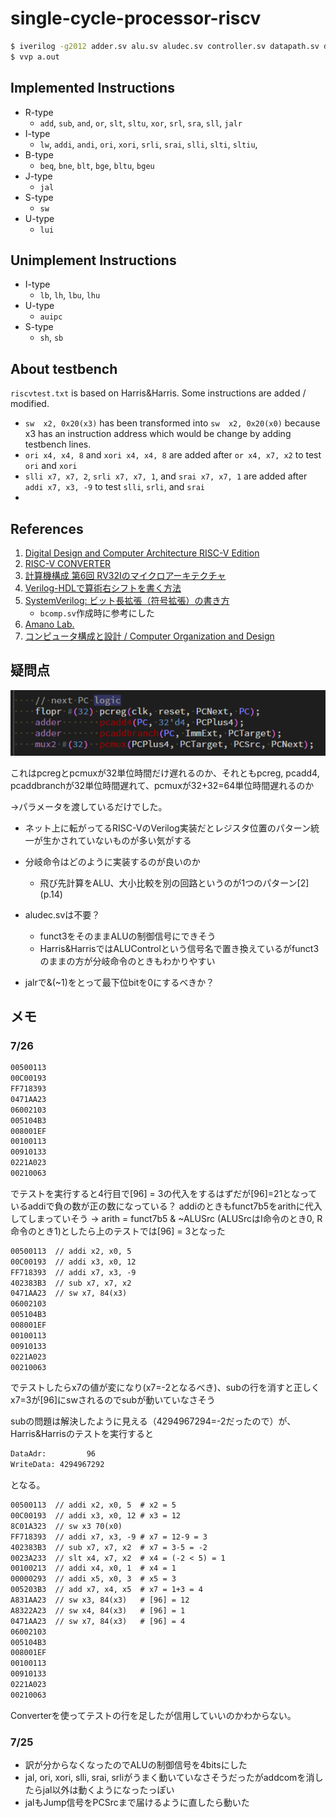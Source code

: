 # single-cycle-processor-riscv

```bash
$ iverilog -g2012 adder.sv alu.sv aludec.sv controller.sv datapath.sv dmem.sv extend.sv flopenr.sv flopr.sv imem.sv maindecoder.sv mux2.sv mux3.sv mux4.sv regfile.sv riscvsingle.sv testbench.sv top.sv bcomp.sv
$ vvp a.out
```

## Implemented Instructions
- R-type
  - `add`, `sub`, `and`, `or`, `slt`, `sltu`, `xor`, `srl`, `sra`, `sll`, `jalr`
- I-type
  - `lw`, `addi`, `andi`, `ori`, `xori`, `srli`, `srai`, `slli`, `slti`, `sltiu`,
- B-type
  - `beq`, `bne`, `blt`, `bge`, `bltu`, `bgeu`
- J-type
  - `jal`
- S-type
  - `sw`
- U-type
  - `lui`

## Unimplement Instructions
- I-type
  - `lb`, `lh`, `lbu`, `lhu`
- U-type
  - `auipc`
- S-type
  - `sh`, `sb`


## About testbench
`riscvtest.txt` is based on Harris&Harris.
Some instructions are added / modified.

- `sw  x2, 0x20(x3)` has been transformed into `sw  x2, 0x20(x0)` because x3 has an instruction address which would be change by adding testbench lines.
- `ori x4, x4, 8` and `xori x4, x4, 8` are added after `or x4, x7, x2` to test `ori` and `xori`
- `slli x7, x7, 2`, `srli x7, x7, 1`, and `srai x7, x7, 1` are added after `addi x7, x3, -9` to test `slli`, `srli`, and `srai`
- 

## References
1. [Digital Design and Computer Architecture RISC-V Edition](https://www.amazon.co.jp/Digital-Design-Computer-Architecture-RISC-V/dp/0128200642)
2. [RISC-V CONVERTER](https://www.eg.bucknell.edu/~csci206/riscv-converter/index.html#)
3. [計算機構成 第6回 RV32Iのマイクロアーキテクチャ](https://www.am.ics.keio.ac.jp/parthenon/rvmicro.pdf)
4. [Verilog-HDLで算術右シフトを書く方法](https://hikalium.hatenablog.jp/entry/2017/07/10/091146)
5. [SystemVerilog: ビット長拡張（符号拡張）の書き方](https://nodamushi.hatenablog.com/entry/2018/12/03/233840)
   - `bcomp.sv`作成時に参考にした
6. [Amano Lab.](https://www.am.ics.keio.ac.jp/parthenon/)
7. [コンピュータ構成と設計 / Computer Organization and Design](https://yamin.cis.k.hosei.ac.jp/lectures/cod/)

## 疑問点
![time_delay_PC](img/time_delay_PC.png)

これはpcregとpcmuxが32単位時間だけ遅れるのか、それともpcreg, pcadd4, pcaddbranchが32単位時間遅れて、pcmuxが32+32=64単位時間遅れるのか

->パラメータを渡しているだけでした。

- ネット上に転がってるRISC-VのVerilog実装だとレジスタ位置のパターン統一が生かされていないものが多い気がする
- 分岐命令はどのように実装するのが良いのか
  - 飛び先計算をALU、大小比較を別の回路というのが1つのパターン[2] (p.14)

- aludec.svは不要？
  - funct3をそのままALUの制御信号にできそう
  - Harris&HarrisではALUControlという信号名で置き換えているがfunct3のままの方が分岐命令のときもわかりやすい

- jalrで&(~1)をとって最下位bitを0にするべきか？

## メモ
### 7/26

```txt
00500113
00C00193
FF718393
0471AA23
06002103
005104B3
008001EF
00100113
00910133
0221A023
00210063
```
でテストを実行すると4行目で[96] = 3の代入をするはずだが[96]=21となっているaddiで負の数が正の数になっている？
addiのときもfunct7b5をarithに代入してしまっていそう
-> arith = funct7b5 & ~ALUSrc (ALUSrcはI命令のとき0, R命令のとき1)としたら上のテストでは[96] = 3となった

```txt
00500113  // addi x2, x0, 5
00C00193  // addi x3, x0, 12
FF718393  // addi x7, x3, -9
402383B3  // sub x7, x7, x2
0471AA23  // sw x7, 84(x3)
06002103
005104B3
008001EF
00100113
00910133
0221A023
00210063
```
でテストしたらx7の値が変になり(x7=-2となるべき)、subの行を消すと正しくx7=3が[96]にswされるのでsubが動いていなさそう

subの問題は解決したように見える（4294967294=-2だったので）が、Harris&Harrisのテストを実行すると
```bash
DataAdr:         96
WriteData: 4294967292
```
となる。

```txt
00500113  // addi x2, x0, 5  # x2 = 5
00C00193  // addi x3, x0, 12 # x3 = 12
8C01A323  // sw x3 70(x0)
FF718393  // addi x7, x3, -9 # x7 = 12-9 = 3
402383B3  // sub x7, x7, x2  # x7 = 3-5 = -2
0023A233  // slt x4, x7, x2  # x4 = (-2 < 5) = 1
00100213  // addi x4, x0, 1  # x4 = 1
00000293  // addi x5, x0, 3  # x5 = 3
005203B3  // add x7, x4, x5  # x7 = 1+3 = 4
A831AA23  // sw x3, 84(x3)   # [96] = 12
A8322A23  // sw x4, 84(x3)   # [96] = 1
0471AA23  // sw x7, 84(x3)   # [96] = 4
06002103
005104B3
008001EF
00100113
00910133
0221A023
00210063
```
Converterを使ってテストの行を足したが信用していいのかわからない。

### 7/25
- 訳が分からなくなったのでALUの制御信号を4bitsにした
- jal, ori, xori, slli, srai, srliがうまく動いていなさそうだったがaddcomを消したらjal以外は動くようになったっぽい
- jalもJump信号をPCSrcまで届けるように直したら動いた
